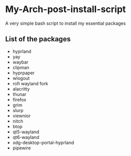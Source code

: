 # My-Arch-post-install-script
A very simple bash script to install my essential packages

## List of the packages
- hyprland
- yay
- waybar
- clipman
- hyprpaper
- wlogout
- rofi wayland fork
- alacritty
- thunar
- firefox
- grim
- slurp
- viewnior
- nitch
- btop
- qt5-wayland
- qt6-wayland
- xdg-desktop-portal-hyprland
- pipewire
